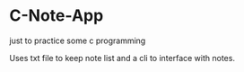 # C-Note-App
just to practice some c programming

Uses txt file to keep note list and a cli to interface with notes.

